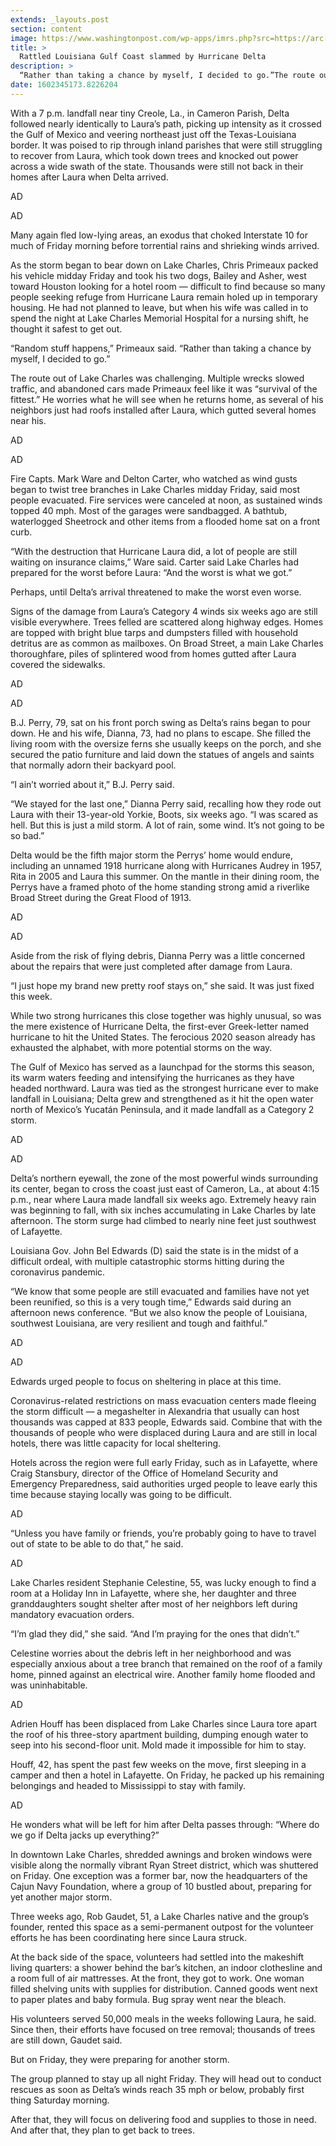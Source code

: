 ```yaml
--- 
extends: _layouts.post 
section: content 
image: https://www.washingtonpost.com/wp-apps/imrs.php?src=https://arc-anglerfish-washpost-prod-washpost.s3.amazonaws.com/public/LUK3ROAKIMI6XBYZBXYVTUKHSQ.jpg&w=1440 
title: > 
  Rattled Louisiana Gulf Coast slammed by Hurricane Delta 
description: > 
  “Rather than taking a chance by myself, I decided to go.”The route out of Lake Charles was challenging.Mark Ware and Delton Carter, who watched as wind gusts began to twist tree branches in Lake Charles midday Friday, said most people evacuated.“With the destruction that Hurricane Laura did, a lot of people are still waiting on insurance claims,” Ware said.While two strong hurricanes this close together was highly unusual, so was the mere existence of Hurricane Delta, the first-ever Greek-letter named hurricane to hit the United States.Extremely heavy rain was beginning to fall, with six inches accumulating in Lake Charles by late afternoon. 
date: 1602345173.8226204 
--- 
```

With a 7 p.m. landfall near tiny Creole, La., in Cameron Parish, Delta followed nearly identically to Laura’s path, picking up intensity as it crossed the Gulf of Mexico and veering northeast just off the Texas-Louisiana border. It was poised to rip through inland parishes that were still struggling to recover from Laura, which took down trees and knocked out power across a wide swath of the state. Thousands were still not back in their homes after Laura when Delta arrived.

AD

AD

Many again fled low-lying areas, an exodus that choked Interstate 10 for much of Friday morning before torrential rains and shrieking winds arrived.

As the storm began to bear down on Lake Charles, Chris Primeaux packed his vehicle midday Friday and took his two dogs, Bailey and Asher, west toward Houston looking for a hotel room — difficult to find because so many people seeking refuge from Hurricane Laura remain holed up in temporary housing. He had not planned to leave, but when his wife was called in to spend the night at Lake Charles Memorial Hospital for a nursing shift, he thought it safest to get out.

“Random stuff happens,” Primeaux said. “Rather than taking a chance by myself, I decided to go.”

The route out of Lake Charles was challenging. Multiple wrecks slowed traffic, and abandoned cars made Primeaux feel like it was “survival of the fittest.” He worries what he will see when he returns home, as several of his neighbors just had roofs installed after Laura, which gutted several homes near his.

AD

AD

Fire Capts. Mark Ware and Delton Carter, who watched as wind gusts began to twist tree branches in Lake Charles midday Friday, said most people evacuated. Fire services were canceled at noon, as sustained winds topped 40 mph. Most of the garages were sandbagged. A bathtub, waterlogged Sheetrock and other items from a flooded home sat on a front curb.

“With the destruction that Hurricane Laura did, a lot of people are still waiting on insurance claims,” Ware said. Carter said Lake Charles had prepared for the worst before Laura: “And the worst is what we got.”

Perhaps, until Delta’s arrival threatened to make the worst even worse.

Signs of the damage from Laura’s Category 4 winds six weeks ago are still visible everywhere. Trees felled are scattered along highway edges. Homes are topped with bright blue tarps and dumpsters filled with household detritus are as common as mailboxes. On Broad Street, a main Lake Charles thoroughfare, piles of splintered wood from homes gutted after Laura covered the sidewalks.

AD

AD

B.J. Perry, 79, sat on his front porch swing as Delta’s rains began to pour down. He and his wife, Dianna, 73, had no plans to escape. She filled the living room with the oversize ferns she usually keeps on the porch, and she secured the patio furniture and laid down the statues of angels and saints that normally adorn their backyard pool.

“I ain’t worried about it,” B.J. Perry said.

“We stayed for the last one,” Dianna Perry said, recalling how they rode out Laura with their 13-year-old Yorkie, Boots, six weeks ago. “I was scared as hell. But this is just a mild storm. A lot of rain, some wind. It’s not going to be so bad.”

Delta would be the fifth major storm the Perrys’ home would endure, including an unnamed 1918 hurricane along with Hurricanes Audrey in 1957, Rita in 2005 and Laura this summer. On the mantle in their dining room, the Perrys have a framed photo of the home standing strong amid a riverlike Broad Street during the Great Flood of 1913.

AD

AD

Aside from the risk of flying debris, Dianna Perry was a little concerned about the repairs that were just completed after damage from Laura.

“I just hope my brand new pretty roof stays on,” she said. It was just fixed this week.

While two strong hurricanes this close together was highly unusual, so was the mere existence of Hurricane Delta, the first-ever Greek-letter named hurricane to hit the United States. The ferocious 2020 season already has exhausted the alphabet, with more potential storms on the way.

The Gulf of Mexico has served as a launchpad for the storms this season, its warm waters feeding and intensifying the hurricanes as they have headed northward. Laura was tied as the strongest hurricane ever to make landfall in Louisiana; Delta grew and strengthened as it hit the open water north of Mexico’s Yucatán Peninsula, and it made landfall as a Category 2 storm.

AD

AD

Delta’s northern eyewall, the zone of the most powerful winds surrounding its center, began to cross the coast just east of Cameron, La., at about 4:15 p.m., near where Laura made landfall six weeks ago. Extremely heavy rain was beginning to fall, with six inches accumulating in Lake Charles by late afternoon. The storm surge had climbed to nearly nine feet just southwest of Lafayette.

Louisiana Gov. John Bel Edwards (D) said the state is in the midst of a difficult ordeal, with multiple catastrophic storms hitting during the coronavirus pandemic.

“We know that some people are still evacuated and families have not yet been reunified, so this is a very tough time,” Edwards said during an afternoon news conference. “But we also know the people of Louisiana, southwest Louisiana, are very resilient and tough and faithful.”

AD

AD

Edwards urged people to focus on sheltering in place at this time.

Coronavirus-related restrictions on mass evacuation centers made fleeing the storm difficult — a megashelter in Alexandria that usually can host thousands was capped at 833 people, Edwards said. Combine that with the thousands of people who were displaced during Laura and are still in local hotels, there was little capacity for local sheltering.

Hotels across the region were full early Friday, such as in Lafayette, where Craig Stansbury, director of the Office of Homeland Security and Emergency Preparedness, said authorities urged people to leave early this time because staying locally was going to be difficult.

AD

“Unless you have family or friends, you’re probably going to have to travel out of state to be able to do that,” he said.

AD

Lake Charles resident Stephanie Celestine, 55, was lucky enough to find a room at a Holiday Inn in Lafayette, where she, her daughter and three granddaughters sought shelter after most of her neighbors left during mandatory evacuation orders.

“I’m glad they did,” she said. “And I’m praying for the ones that didn’t.”

Celestine worries about the debris left in her neighborhood and was especially anxious about a tree branch that remained on the roof of a family home, pinned against an electrical wire. Another family home flooded and was uninhabitable.

AD

Adrien Houff has been displaced from Lake Charles since Laura tore apart the roof of his three-story apartment building, dumping enough water to seep into his second-floor unit. Mold made it impossible for him to stay.

Houff, 42, has spent the past few weeks on the move, first sleeping in a camper and then a hotel in Lafayette. On Friday, he packed up his remaining belongings and headed to Mississippi to stay with family.

AD

He wonders what will be left for him after Delta passes through: “Where do we go if Delta jacks up everything?”

In downtown Lake Charles, shredded awnings and broken windows were visible along the normally vibrant Ryan Street district, which was shuttered on Friday. One exception was a former bar, now the headquarters of the Cajun Navy Foundation, where a group of 10 bustled about, preparing for yet another major storm.

Three weeks ago, Rob Gaudet, 51, a Lake Charles native and the group’s founder, rented this space as a semi-permanent outpost for the volunteer efforts he has been coordinating here since Laura struck.

At the back side of the space, volunteers had settled into the makeshift living quarters: a shower behind the bar’s kitchen, an indoor clothesline and a room full of air mattresses. At the front, they got to work. One woman filled shelving units with supplies for distribution. Canned goods went next to paper plates and baby formula. Bug spray went near the bleach.

His volunteers served 50,000 meals in the weeks following Laura, he said. Since then, their efforts have focused on tree removal; thousands of trees are still down, Gaudet said.

But on Friday, they were preparing for another storm.

The group planned to stay up all night Friday. They will head out to conduct rescues as soon as Delta’s winds reach 35 mph or below, probably first thing Saturday morning.

After that, they will focus on delivering food and supplies to those in need. And after that, they plan to get back to trees.